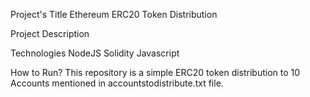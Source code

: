 Project's Title
Ethereum ERC20 Token Distribution

Project Description


Technologies
NodeJS
Solidity
Javascript


How to Run?
This repository is a simple ERC20 token distribution to 10 Accounts mentioned in accountstodistribute.txt file.
